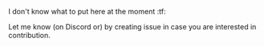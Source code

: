 I don't know what to put here at the moment :tf:

Let me know (on Discord or) by creating issue in case you are interested in contribution.
